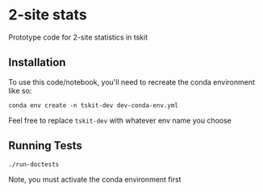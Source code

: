 # 2-site stats

Prototype code for 2-site statistics in tskit

## Installation

To use this code/notebook, you'll need to recreate the conda environment like so:

```
conda env create -n tskit-dev dev-conda-env.yml
```

Feel free to replace `tskit-dev` with whatever env name you choose

## Running Tests

```
./run-doctests
```

Note, you must activate the conda environment first
